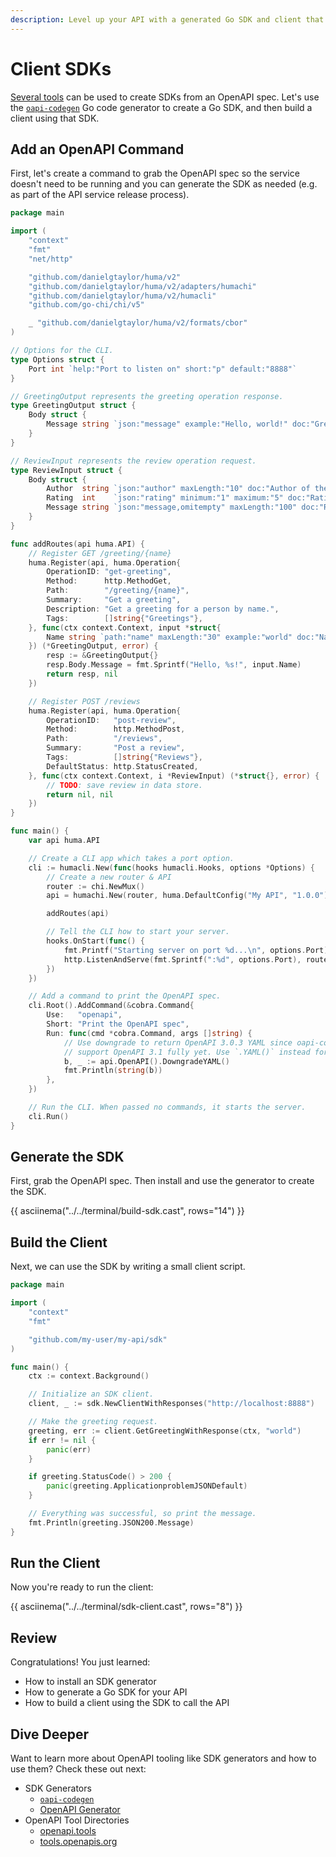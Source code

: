 ```yaml
---
description: Level up your API with a generated Go SDK and client that uses it.
---
```


# Client SDKs

[Several tools](https://openapi.tools/#sdk) can be used to create SDKs from an OpenAPI spec. Let's use the [`oapi-codegen`](https://github.com/deepmap/oapi-codegen) Go code generator to create a Go SDK, and then build a client using that SDK.

## Add an OpenAPI Command

First, let's create a command to grab the OpenAPI spec so the service doesn't need to be running and you can generate the SDK as needed (e.g. as part of the API service release process).

```go title="main.go" linenums="1" hl_lines="69 75 86-96"
package main

import (
	"context"
	"fmt"
	"net/http"

	"github.com/danielgtaylor/huma/v2"
	"github.com/danielgtaylor/huma/v2/adapters/humachi"
	"github.com/danielgtaylor/huma/v2/humacli"
	"github.com/go-chi/chi/v5"

	_ "github.com/danielgtaylor/huma/v2/formats/cbor"
)

// Options for the CLI.
type Options struct {
	Port int `help:"Port to listen on" short:"p" default:"8888"`
}

// GreetingOutput represents the greeting operation response.
type GreetingOutput struct {
	Body struct {
		Message string `json:"message" example:"Hello, world!" doc:"Greeting message"`
	}
}

// ReviewInput represents the review operation request.
type ReviewInput struct {
	Body struct {
		Author  string `json:"author" maxLength:"10" doc:"Author of the review"`
		Rating  int    `json:"rating" minimum:"1" maximum:"5" doc:"Rating from 1 to 5"`
		Message string `json:"message,omitempty" maxLength:"100" doc:"Review message"`
	}
}

func addRoutes(api huma.API) {
	// Register GET /greeting/{name}
	huma.Register(api, huma.Operation{
		OperationID: "get-greeting",
		Method:      http.MethodGet,
		Path:        "/greeting/{name}",
		Summary:     "Get a greeting",
		Description: "Get a greeting for a person by name.",
		Tags:        []string{"Greetings"},
	}, func(ctx context.Context, input *struct{
		Name string `path:"name" maxLength:"30" example:"world" doc:"Name to greet"`
	}) (*GreetingOutput, error) {
		resp := &GreetingOutput{}
		resp.Body.Message = fmt.Sprintf("Hello, %s!", input.Name)
		return resp, nil
	})

	// Register POST /reviews
	huma.Register(api, huma.Operation{
		OperationID:   "post-review",
		Method:        http.MethodPost,
		Path:          "/reviews",
		Summary:       "Post a review",
		Tags:          []string{"Reviews"},
		DefaultStatus: http.StatusCreated,
	}, func(ctx context.Context, i *ReviewInput) (*struct{}, error) {
		// TODO: save review in data store.
		return nil, nil
	})
}

func main() {
	var api huma.API

	// Create a CLI app which takes a port option.
	cli := humacli.New(func(hooks humacli.Hooks, options *Options) {
		// Create a new router & API
		router := chi.NewMux()
		api = humachi.New(router, huma.DefaultConfig("My API", "1.0.0"))

		addRoutes(api)

		// Tell the CLI how to start your server.
		hooks.OnStart(func() {
			fmt.Printf("Starting server on port %d...\n", options.Port)
			http.ListenAndServe(fmt.Sprintf(":%d", options.Port), router)
		})
	})

	// Add a command to print the OpenAPI spec.
	cli.Root().AddCommand(&cobra.Command{
		Use:   "openapi",
		Short: "Print the OpenAPI spec",
		Run: func(cmd *cobra.Command, args []string) {
			// Use downgrade to return OpenAPI 3.0.3 YAML since oapi-codegen doesn't
			// support OpenAPI 3.1 fully yet. Use `.YAML()` instead for 3.1.
			b, _ := api.OpenAPI().DowngradeYAML()
			fmt.Println(string(b))
		},
	})

	// Run the CLI. When passed no commands, it starts the server.
	cli.Run()
}
```

## Generate the SDK

First, grab the OpenAPI spec. Then install and use the generator to create the SDK.

{{ asciinema("../../terminal/build-sdk.cast", rows="14") }}

## Build the Client

Next, we can use the SDK by writing a small client script.

```go title="client/client.go"
package main

import (
	"context"
	"fmt"

	"github.com/my-user/my-api/sdk"
)

func main() {
	ctx := context.Background()

	// Initialize an SDK client.
	client, _ := sdk.NewClientWithResponses("http://localhost:8888")

	// Make the greeting request.
	greeting, err := client.GetGreetingWithResponse(ctx, "world")
	if err != nil {
		panic(err)
	}

	if greeting.StatusCode() > 200 {
		panic(greeting.ApplicationproblemJSONDefault)
	}

	// Everything was successful, so print the message.
	fmt.Println(greeting.JSON200.Message)
}
```

## Run the Client

Now you're ready to run the client:

{{ asciinema("../../terminal/sdk-client.cast", rows="8") }}

## Review

Congratulations! You just learned:

-   How to install an SDK generator
-   How to generate a Go SDK for your API
-   How to build a client using the SDK to call the API

## Dive Deeper

Want to learn more about OpenAPI tooling like SDK generators and how to use them? Check these out next:

-   SDK Generators
    -   [`oapi-codegen`](https://github.com/deepmap/oapi-codegen)
    -   [OpenAPI Generator](https://openapi-generator.tech/)
-   OpenAPI Tool Directories
    -   [openapi.tools](https://openapi.tools/)
    -   [tools.openapis.org](https://tools.openapis.org/)
